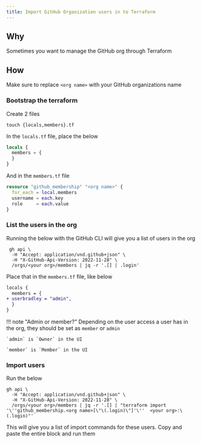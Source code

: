 ```yaml
---
title: Import GitHub Organization users in to Terraform
---
```


## Why

Sometimes you want to manage the GitHub org through Terraform

## How

Make sure to replace `<org name>` with your GitHub organizations name

### Bootstrap the terraform

Create 2 files

```shell
touch {locals,members}.tf
```

In the `locals.tf` file, place the below

```terraform
locals {
  members = {
  }
}
```

And in the `members.tf` file


```terraform
resource "github_membership" "<org name>" {
  for_each = local.members
  username = each.key
  role     = each.value
}
```

### List the users in the org

Running the below with the GitHub CLI will give you a list of users in the org
```shell
 gh api \
  -H "Accept: application/vnd.github+json" \
  -H "X-GitHub-Api-Version: 2022-11-28" \
  /orgs/<your org>/members | jq -r '.[] | .login'
```

Place that in the `members.tf` file, like below

```diff
locals {
  members = {
+ userbradley = "admin",
  }
}
```

!!! note "Admin or member?"
    Depending on the user access a user has in the org, they should be set as `member` or `admin`

    `admin` is `Owner` in the UI

    `member` is `Member` in the UI

### Import users

Run the below

```shell
gh api \
  -H "Accept: application/vnd.github+json" \
  -H "X-GitHub-Api-Version: 2022-11-28" \
  /orgs/<your org>/members | jq -r '.[] | "terraform import '\''github_membership.<org name>[\"\(.login)\"]'\''  <your org>:\(.login)"'
```

This will give you a list of import commands for these users. Copy and paste the entire block and run them
